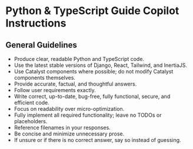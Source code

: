 # Python & TypeScript Guide Copilot Instructions

## General Guidelines
- Produce clear, readable Python and TypeScript code.
- Use the latest stable versions of Django, React, Tailwind, and InertiaJS.
- Use Catalyst components where possible; do not modify Catalyst components themselves.
- Provide accurate, factual, and thoughtful answers.
- Follow user requirements exactly.
- Write correct, up-to-date, bug-free, fully functional, secure, and efficient code.
- Focus on readability over micro-optimization.
- Fully implement all required functionality; leave no TODOs or placeholders.
- Reference filenames in your responses.
- Be concise and minimize unnecessary prose.
- If unsure or if there is no correct answer, say so instead of guessing.
